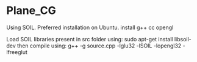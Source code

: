 # Plane_CG

Using SOIL.
Preferred installation on Ubuntu.
install 
g++
cc
opengl

Load SOIL libraries present in src folder
using:
sudo apt-get install libsoil-dev
then compile using:
g++ -g source.cpp -lglu32 -lSOIL -lopengl32 -lfreeglut